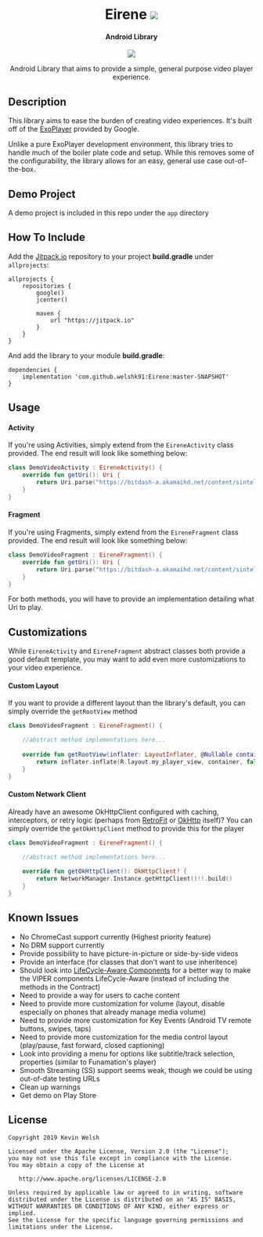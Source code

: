 <h1 align="center">Eirene <a href="https://github.com/welshk91/Eirene#how-to-include"><img src="https://jitpack.io/v/javiersantos/AppUpdater.svg"></a></h1>
<h4 align="center">Android Library</h4>

<p align="center">
  <a target="_blank" href="https://android-arsenal.com/api?level=16"><img src="https://img.shields.io/badge/API-16%2B-orange.svg"></a>
</p>

<p align="center">Android Library that aims to provide a simple, general purpose video player experience.

## Description
This library aims to ease the burden of creating video experiences. It's built off of the [ExoPlayer](https://github.com/google/ExoPlayer) provided by Google. 

Unlike a pure ExoPlayer development environment, this library tries to handle much of the boiler plate code and setup. While this removes some of the configurability, the library allows for an easy, general use case out-of-the-box.

## Demo Project
A demo project is included in this repo under the `app` directory

## How To Include
Add the [Jitpack.io](https://jitpack.io/) repository to your project **build.gradle** under `allprojects`:
```Gradle
allprojects {
    repositories {
        google()
        jcenter()

        maven {
            url "https://jitpack.io"
        }
    }
}
```

And add the library to your module **build.gradle**:
```Gradle
dependencies {
    implementation 'com.github.welshk91:Eirene:master-SNAPSHOT'
}
```

## Usage
#### Activity
If you're using Activities, simply extend from the `EireneActivity` class provided. The end result will look like something below:
```Kotlin
class DemoVideoActivity : EireneActivity() {
    override fun getUri(): Uri {
        return Uri.parse("https://bitdash-a.akamaihd.net/content/sintel/hls/playlist.m3u8")
    }
}
```

#### Fragment
If you're using Fragments, simply extend from the `EireneFragment` class provided. The end result will look like something below:
```Kotlin
class DemoVideoFragment : EireneFragment() {
    override fun getUri(): Uri {
        return Uri.parse("https://bitdash-a.akamaihd.net/content/sintel/hls/playlist.m3u8")
    }
}
```
For both methods, you will have to provide an implementation detailing what Uri to play.

## Customizations
While `EireneActivity` and `EireneFragment` abstract classes both provide a good default template, you may want to add even more customizations to your video experience.

#### Custom Layout
If you want to provide a different layout than the library's default, you can simply override the `getRootView` method

```Kotlin
class DemoVideoFragment : EireneFragment() {

    //abstract method implementations here...
    
    override fun getRootView(inflater: LayoutInflater, @Nullable container: ViewGroup?): View {
        return inflater.inflate(R.layout.my_player_view, container, false)
    }
}
```

#### Custom Network Client
Already have an awesome OkHttpClient configured with caching, interceptors, or retry logic (perhaps from [RetroFit](https://square.github.io/retrofit/) or [OkHttp](https://square.github.io/okhttp/) itself)? You can simply override the `getOkHttpClient` method to provide this for the player

```Kotlin
class DemoVideoFragment : EireneFragment() {

    //abstract method implementations here...
    
    override fun getOkHttpClient(): OkHttpClient? {
        return NetworkManager.Instance.getHttpClient()!!.build()
    }
}
```

## Known Issues
* No ChromeCast support currently (Highest priority feature)
* No DRM support currently
* Provide possibility to have picture-in-picture or side-by-side videos
* Provide an interface (for classes that don't want to use inheritence)
* Should look into [LifeCycle-Aware Components](https://developer.android.com/topic/libraries/architecture/lifecycle) for a better way to make the VIPER components LifeCycle-Aware (instead of including the methods in the Contract)
* Need to provide a way for users to cache content
* Need to provide more customization for volume (layout, disable especially on phones that already manage media volume)
* Need to provide more customization for Key Events (Android TV remote buttons, swipes, taps)
* Need to provide more customization for the media control layout (play/pause, fast forward, closed captioning)
* Look into providing a menu for options like subtitle/track selection, properties (similar to Funamation's player)
* Smooth Streaming (SS) support seems weak, though we could be using out-of-date testing URLs
* Clean up warnings
* Get demo on Play Store

## License
	Copyright 2019 Kevin Welsh
	
	Licensed under the Apache License, Version 2.0 (the "License");
	you may not use this file except in compliance with the License.
	You may obtain a copy of the License at
	
	   http://www.apache.org/licenses/LICENSE-2.0
	
	Unless required by applicable law or agreed to in writing, software
	distributed under the License is distributed on an "AS IS" BASIS,
	WITHOUT WARRANTIES OR CONDITIONS OF ANY KIND, either express or implied.
	See the License for the specific language governing permissions and
	limitations under the License.
